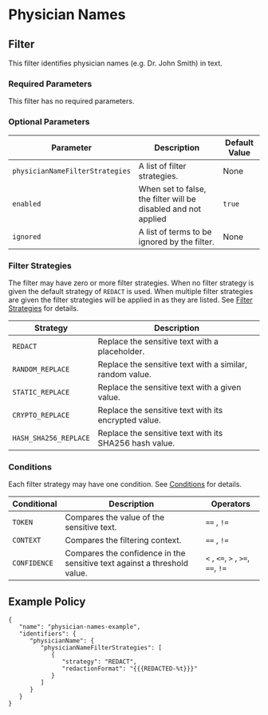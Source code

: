 # Physician Names

## Filter

This filter identifies physician names (e.g. Dr. John Smith) in text.

### Required Parameters

This filter has no required parameters.

### Optional Parameters

| Parameter                       | Description                                                    | Default Value |
| ------------------------------- | -------------------------------------------------------------- | ------------- |
| `physicianNameFilterStrategies` | A list of filter strategies.                                   | None          |
| `enabled`                       | When set to false, the filter will be disabled and not applied | `true`        |
| `ignored`                       | A list of terms to be ignored by the filter.                   | None          |

### Filter Strategies

The filter may have zero or more filter strategies. When no filter strategy is given the default strategy of `REDACT` is used. When multiple filter strategies are given the filter strategies will be applied in as they are listed. See [Filter Strategies](#filter-strategies) for details.

| Strategy              | Description                                              |
| --------------------- | -------------------------------------------------------- |
| `REDACT`              | Replace the sensitive text with a placeholder.           |
| `RANDOM_REPLACE`      | Replace the sensitive text with a similar, random value. |
| `STATIC_REPLACE`      | Replace the sensitive text with a given value.           |
| `CRYPTO_REPLACE`      | Replace the sensitive text with its encrypted value.     |
| `HASH_SHA256_REPLACE` | Replace the sensitive text with its SHA256 hash value.   |

### Conditions

Each filter strategy may have one condition. See [Conditions](#conditions) for details.

| Conditional  | Description                                                              | Operators                          |
| ------------ | ------------------------------------------------------------------------ | ---------------------------------- |
| `TOKEN`      | Compares the value of the sensitive text.                                | `==` , `!=`                        |
| `CONTEXT`    | Compares the filtering context.                                          | `==` , `!=`                        |
| `CONFIDENCE` | Compares the confidence in the sensitive text against a threshold value. | `<` , `<=`, `>` , `>=`, `==`, `!=` |

## Example Policy

```
{
   "name": "physician-names-example",
   "identifiers": {
      "physicianName": {
         "physicianNameFilterStrategies": [
            {
               "strategy": "REDACT",
               "redactionFormat": "{{{REDACTED-%t}}}"
            }
         ]
      }
   }
}
```

